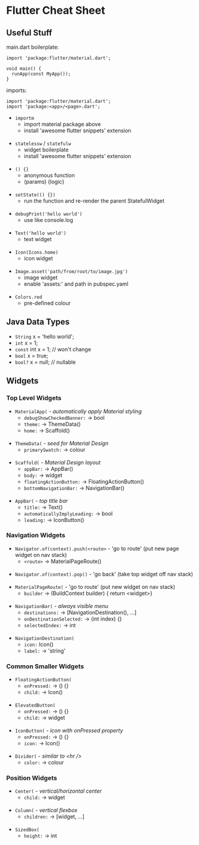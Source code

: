 # Flutter Cheat Sheet

## Useful Stuff

main.dart boilerplate:
```
import 'package:flutter/material.dart';

void main() {
  runApp(const MyApp());
}
```

imports:
```
import 'package:flutter/material.dart';
import 'package:<app>/<page>.dart';
```

- `importm`
    - import material package above
    - install 'awesome flutter snippets' extension
<br /><br />
- `statelessw` / `statefulw`
    - widget boilerplate
    - install 'awesome flutter snippets' extension
<br /><br />
- `() {}`
    - anonymous function
    - (params) {logic}
<br /><br />
- `setState(() {})`
    - run the function and re-render the parent StatefulWidget
<br /><br />
- `debugPrint('hello world')`
    - use like console.log
<br /><br />
- `Text('hello world')`
    - text widget
<br /><br />
- `Icon(Icons.home)`
    - icon widget
<br /><br />
- `Image.asset('path/from/root/to/image.jpg')`
    - image widget
    - enable 'assets:' and path in pubspec.yaml
<br /><br />
- `Colors.red`
    - pre-defined colour

## Java Data Types
- `String` x = 'hello world';
- `int` x = 1;
- `const` int x = 1; // won't change
- `bool` x = true;
- `bool?` x = null; // nullable
    

##  Widgets

### Top Level Widgets

- `MaterialApp(` - _automatically apply Material styling_
    - `debugShowCheckedBanner:` -> bool
    - `theme:` -> ThemeData()
    - `home:` -> Scaffold()
<br /><br />
- `ThemeData(` - _seed for Material Design_
    - `primarySwatch:` -> colour
<br /><br />
- `Scaffold(` - _Material Design layout_
    - `appBar:` -> AppBar()
    - `body:` -> widget
    - `floatingActionButton:` -> FloatingActionButton()
    - `bottomNavigationBar:` -> NavigationBar()
<br /><br />
- `AppBar(` - _top title bar_
    - `title:` -> Text()
    - `automaticallyImplyLeading:` -> bool
    - `leading:` -> IconButton()


### Navigation Widgets

- `Navigator.of(context).push(<route>` - 'go to route' (put new page widget on nav stack)
    - `<route>` -> MaterialPageRoute()
<br /><br />
- `Navigator.of(context).pop()` - 'go back' (take top widget off nav stack)
<br /><br />
- `MaterialPageRoute(` - 'go to route' (put new widget on nav stack)
    - `builder` -> (BuildContext builder) { return \<widget>}
<br /><br />
- `NavigationBar(` - _always visible menu_
    - `destinations:` -> [NavigationDestination(), ...]
    - `onDestinationSelected:` -> (int index) {}
    - `selectedIndex:` -> int
<br /><br />
- `NavigationDestination(`
    - `icon:` Icon()
    - `label:` -> 'string'

### Common Smaller Widgets

- `FloatingActionButton(`
    - `onPressed:` -> () {}
    - `child:` -> Icon()
<br /><br />
- `ElevatedButton(`
    - `onPressed:` -> () {}
    - `child:` -> widget
<br /><br />
- `IconButton(` - _icon with onPressed property_
    - `onPressed:` -> () {}
    - `icon:` -> Icon()
<br /><br />
- `Divider(` - _similar to \<hr />_
    - `color:` -> colour

### Position Widgets

- `Center(` - _vertical/horizontal center_
    - `child:` -> widget
<br /><br />
- `Column(` - _vertical flexbox_
    - `children:` -> [widget, ...]
<br /><br />
- `SizedBox(`
    - `height:` -> int